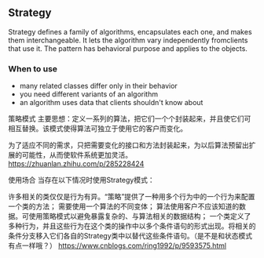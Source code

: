 ## Strategy

Strategy defines a family of algorithms, encapsulates each one, and makes them 
interchangeable. It lets the algorithm vary independently fromclients that use it. 
The pattern has behavioral purpose and applies to the objects.

### When to use

* many related classes differ only in their behavior
* you need different variants of an algorithm
* an algorithm uses data that clients shouldn't know about

策略模式
主要思想：定义一系列的算法，把它们一个个封装起来，并且使它们可相互替换。该模式使得算法可独立于使用它的客户而变化。

为了适应不同的需求，只把需要变化的接口和方法封装起来，为以后算法预留出扩展的可能性，从而使软件系统更加灵活。
https://zhuanlan.zhihu.com/p/285228424



使用场合
当存在以下情况时使用Strategy模式：

许多相关的类仅仅是行为有异。“策略”提供了一种用多个行为中的一个行为来配置一个类的方法；
需要使用一个算法的不同变体；
算法使用客户不应该知道的数据。可使用策略模式以避免暴露复杂的、与算法相关的数据结构；
一个类定义了多种行为，并且这些行为在这个类的操作中以多个条件语句的形式出现。将相关的条件分支移入它们各自的Strategy类中以替代这些条件语句。（是不是和状态模式有点一样哦？）
https://www.cnblogs.com/ring1992/p/9593575.html